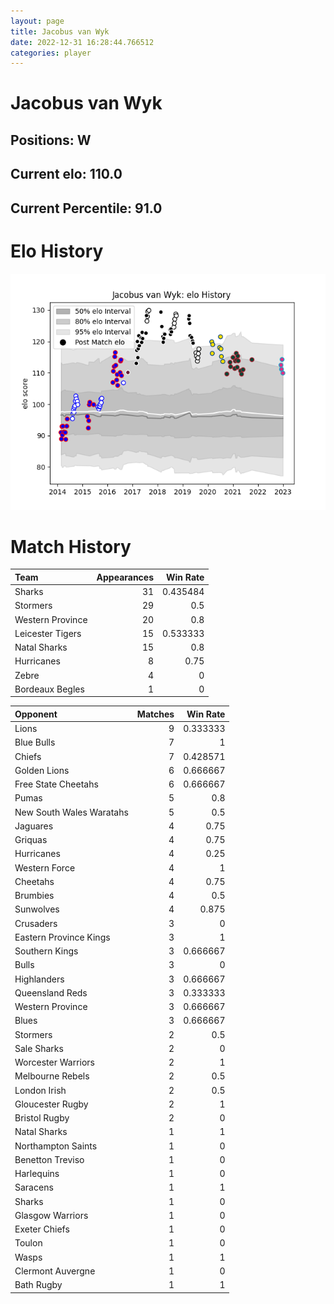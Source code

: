 ```yaml
---  
layout: page  
title: Jacobus van Wyk  
date: 2022-12-31 16:28:44.766512  
categories: player  
---
```

# Jacobus van Wyk

## Positions: W

## Current elo: 110.0

## Current Percentile: 91.0

# Elo History


![elo history](history_JacobusvanWyk.png)
# Match History


| Team             |   Appearances |   Win Rate |
|:-----------------|--------------:|-----------:|
| Sharks           |            31 |   0.435484 |
| Stormers         |            29 |   0.5      |
| Western Province |            20 |   0.8      |
| Leicester Tigers |            15 |   0.533333 |
| Natal Sharks     |            15 |   0.8      |
| Hurricanes       |             8 |   0.75     |
| Zebre            |             4 |   0        |
| Bordeaux Begles  |             1 |   0        |

| Opponent                 |   Matches |   Win Rate |
|:-------------------------|----------:|-----------:|
| Lions                    |         9 |   0.333333 |
| Blue Bulls               |         7 |   1        |
| Chiefs                   |         7 |   0.428571 |
| Golden Lions             |         6 |   0.666667 |
| Free State Cheetahs      |         6 |   0.666667 |
| Pumas                    |         5 |   0.8      |
| New South Wales Waratahs |         5 |   0.5      |
| Jaguares                 |         4 |   0.75     |
| Griquas                  |         4 |   0.75     |
| Hurricanes               |         4 |   0.25     |
| Western Force            |         4 |   1        |
| Cheetahs                 |         4 |   0.75     |
| Brumbies                 |         4 |   0.5      |
| Sunwolves                |         4 |   0.875    |
| Crusaders                |         3 |   0        |
| Eastern Province Kings   |         3 |   1        |
| Southern Kings           |         3 |   0.666667 |
| Bulls                    |         3 |   0        |
| Highlanders              |         3 |   0.666667 |
| Queensland Reds          |         3 |   0.333333 |
| Western Province         |         3 |   0.666667 |
| Blues                    |         3 |   0.666667 |
| Stormers                 |         2 |   0.5      |
| Sale Sharks              |         2 |   0        |
| Worcester Warriors       |         2 |   1        |
| Melbourne Rebels         |         2 |   0.5      |
| London Irish             |         2 |   0.5      |
| Gloucester Rugby         |         2 |   1        |
| Bristol Rugby            |         2 |   0        |
| Natal Sharks             |         1 |   1        |
| Northampton Saints       |         1 |   0        |
| Benetton Treviso         |         1 |   0        |
| Harlequins               |         1 |   0        |
| Saracens                 |         1 |   1        |
| Sharks                   |         1 |   0        |
| Glasgow Warriors         |         1 |   0        |
| Exeter Chiefs            |         1 |   0        |
| Toulon                   |         1 |   0        |
| Wasps                    |         1 |   1        |
| Clermont Auvergne        |         1 |   0        |
| Bath Rugby               |         1 |   1        |